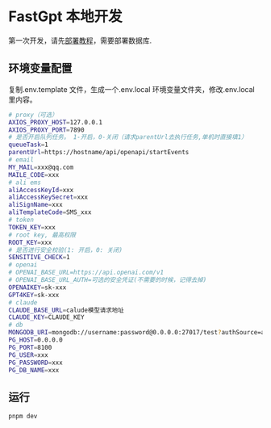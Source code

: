 # FastGpt 本地开发

第一次开发，请先[部署教程](../deploy/docker.md)，需要部署数据库.

## 环境变量配置

复制.env.template 文件，生成一个.env.local 环境变量文件夹，修改.env.local 里内容。

```bash
# proxy（可选）
AXIOS_PROXY_HOST=127.0.0.1
AXIOS_PROXY_PORT=7890
# 是否开启队列任务。 1-开启，0-关闭（请求parentUrl去执行任务,单机时直接填1）
queueTask=1
parentUrl=https://hostname/api/openapi/startEvents
# email
MY_MAIL=xxx@qq.com
MAILE_CODE=xxx
# ali ems
aliAccessKeyId=xxx
aliAccessKeySecret=xxx
aliSignName=xxx
aliTemplateCode=SMS_xxx
# token
TOKEN_KEY=xxx
# root key, 最高权限
ROOT_KEY=xxx
# 是否进行安全校验(1: 开启，0: 关闭)
SENSITIVE_CHECK=1
# openai
# OPENAI_BASE_URL=https://api.openai.com/v1
# OPENAI_BASE_URL_AUTH=可选的安全凭证(不需要的时候，记得去掉)
OPENAIKEY=sk-xxx
GPT4KEY=sk-xxx
# claude
CLAUDE_BASE_URL=calude模型请求地址
CLAUDE_KEY=CLAUDE_KEY
# db
MONGODB_URI=mongodb://username:password@0.0.0.0:27017/test?authSource=admin
PG_HOST=0.0.0.0
PG_PORT=8100
PG_USER=xxx
PG_PASSWORD=xxx
PG_DB_NAME=xxx
```

## 运行

```
pnpm dev
```
